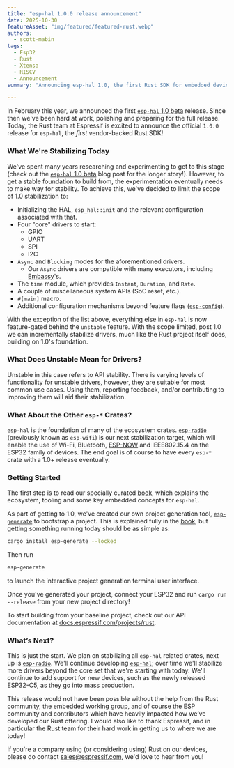 ```yaml
---
title: "esp-hal 1.0.0 release announcement"
date: 2025-10-30
featureAsset: "img/featured/featured-rust.webp"
authors:
  - scott-mabin
tags:
  - Esp32
  - Rust
  - Xtensa
  - RISCV
  - Announcement
summary: "Announcing esp-hal 1.0, the first Rust SDK for embedded devices."

---
```


In February this year, we announced the first [`esp-hal` 1.0 beta] release. Since then we've been hard at work, polishing and preparing for the full release. Today, the Rust team at Espressif is excited to announce the official `1.0.0` release for `esp-hal`, the _first_ vendor-backed Rust SDK!

### What We're Stabilizing Today

We've spent many years researching and experimenting to get to this stage (check out the [`esp-hal` 1.0 beta] blog post for the longer story!). However, to get a stable foundation to build from, the experimentation eventually needs to make way for stability. To achieve this, we've decided to limit the scope of 1.0 stabilization to:

- Initializing the HAL, `esp_hal::init` and the relevant configuration associated with that.
- Four "core" drivers to start:
  - GPIO
  - UART
  - SPI
  - I2C
- `Async` and `Blocking` modes for the aforementioned drivers.
  - Our `Async` drivers are compatible with many executors, including [Embassy]'s.
- The `time` module, which provides `Instant`, `Duration`, and `Rate`.
- A couple of miscellaneous system APIs (SoC reset, etc.).
- `#[main]` macro.
- Additional configuration mechanisms beyond feature flags ([`esp-config`]).

With the exception of the list above, everything else in `esp-hal` is now feature-gated behind the `unstable` feature. With the scope limited, post 1.0 we can incrementally stabilize drivers, much like the Rust project itself does, building on 1.0's foundation.

### What Does Unstable Mean for Drivers?

Unstable in this case refers to API stability. There is varying levels of functionality for unstable drivers, however, they are suitable for most common use cases. Using them, reporting feedback, and/or contributing to improving them will aid their stabilization.

### What About the Other `esp-*` Crates?

`esp-hal` is the foundation of many of the ecosystem crates. [`esp-radio`] (previously known as `esp-wifi`) is our next stabilization target, which will enable the use of Wi-Fi, Bluetooth, [ESP-NOW] and IEEE802.15.4 on the ESP32 family of devices. The end goal is of course to have every `esp-*` crate with a 1.0+ release eventually.

### Getting Started

The first step is to read our specially curated [book], which explains the ecosystem, tooling and some key embedded concepts for `esp-hal`.

As part of getting to 1.0, we've created our own project generation tool, [`esp-generate`] to bootstrap a project. This is explained fully in the [book], but getting something running today should be as simple as:

```bash
cargo install esp-generate --locked
```

Then run

```bash
esp-generate
```

to launch the interactive project generation terminal user interface.

Once you've generated your project, connect your ESP32 and run `cargo run --release` from your new project directory!

To start building from your baseline project, check out our API documentation at [docs.espressif.com/projects/rust].

### What’s Next?

This is just the start. We plan on stabilizing all `esp-hal` related crates, next up is [`esp-radio`]. We'll continue developing [`esp-hal`]; over time we'll stabilize more drivers beyond the core set that we're starting with today. We'll continue to add support for new devices, such as the newly released ESP32-C5, as they go into mass production.

This release would not have been possible without the help from the Rust community, the embedded working group, and of course the ESP community and contributors which have heavily impacted how we’ve developed our Rust offering. I would also like to thank Espressif, and in particular the Rust team for their hard work in getting us to where we are today!

If you're a company using (or considering using) Rust on our devices, please do contact sales@espressif.com, we'd love to hear from you!

[Embassy]: https://github.com/embassy-rs/embassy
[`esp-hal`]: https://github.com/esp-rs/esp-hal/tree/main/esp-hal
[`esp-radio`]: https://github.com/esp-rs/esp-hal/tree/main/esp-radio
[ESP-NOW]: https://www.espressif.com/en/solutions/low-power-solutions/esp-now
[`esp-generate`]: https://github.com/esp-rs/esp-generate
[book]: https://github.com/esp-rs/book
[`esp-config`]: https://crates.io/crates/esp-config
[docs.espressif.com/projects/rust]: https://docs.espressif.com/projects/rust/index.html
[`esp-hal` 1.0 beta]: https://developer.espressif.com/blog/2025/02/rust-esp-hal-beta/